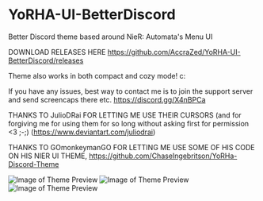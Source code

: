 # YoRHA-UI-BetterDiscord
Better Discord theme based around NieR: Automata's Menu UI

DOWNLOAD RELEASES HERE https://github.com/AccraZed/YoRHA-UI-BetterDiscord/releases

Theme also works in both compact and cozy mode! c:

If you have any issues, best way to contact me is to join the support server and send screencaps there etc. https://discord.gg/X4nBPCa

THANKS TO JulioDRai FOR LETTING ME USE THEIR CURSORS (and for forgiving me for using them for so long without asking first for permission <3 ;-;) (https://www.deviantart.com/juliodrai)

THANKS TO GOmonkeymanGO FOR LETTING ME USE SOME OF HIS CODE ON HIS NIER UI THEME, https://github.com/ChaseIngebritson/YoRHa-Discord-Theme

![Image of Theme Preview](https://raw.githubusercontent.com/AccraZed/YoRHA-UI-BetterDiscord/master/Previews/preview3.png)
![Image of Theme Preview](https://raw.githubusercontent.com/AccraZed/YoRHA-UI-BetterDiscord/master/Previews/preview1.png)
![Image of Theme Preview](https://raw.githubusercontent.com/AccraZed/YoRHA-UI-BetterDiscord/master/Previews/preview2.png)
